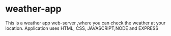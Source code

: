 # weather-app
This is a weather app  web-server ,where you can check the weather at your location. Application uses HTML, CSS, JAVASCRIPT,NODE and EXPRESS
